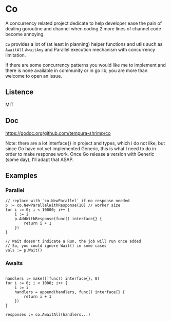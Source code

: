 # Co

A concurrency related project dedicate to help developer ease the pain of dealing goroutine and 
channel when coding 2 more lines of channel code become annoying.

`Co` provides a lot of (at least in planning) helper functions and utils such as `AwaitAll` `AwaitAny` and 
Parallel execution mechanism with concurrency limitation.

If there are some concurrency patterns you would like me to implement and there is none available in
community or in go lib, you are more than welcome to open an issue.

## Listence

MIT

## Doc

https://godoc.org/github.com/tempura-shrimp/co

Note: there are a lot interface{} in project and types, which i do not like, but since Go have not yet
implemented Generic, this is what I need to do in order to make response work. Once Go release a version
with Generic (some day), I'll adapt that ASAP.

## Examples

### Parallel

```golang
// replace with `co.NewParallel` if no response needed
p := co.NewParallelWithResponse(10) // worker size
for i := 0; i < 10000; i++ {
    i := i
    p.AddWithResponse(func() interface{} {
        return i + 1
    })
}

// Wait doesn't indicate a Run, the job will run once added
// So, you could ignore Wait() in some cases
vals := p.Wait()
```

### Awaits

```golang

handlers := make([]func() interface{}, 0)
for i := 0; i < 1000; i++ {
    i := i
    handlers = append(handlers, func() interface{} {
        return i + 1
    })
}

responses := co.AwaitAll(handlers...)
```